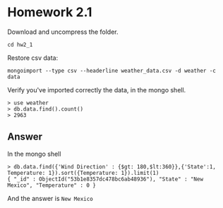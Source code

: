 # Homework 2.1

Download and uncompress the folder.

`cd hw2_1`

Restore csv data:

`mongoimport --type csv --headerline weather_data.csv -d weather -c data`


Verify you've imported correctly the data, in the mongo shell.
```
> use weather
> db.data.find().count()
> 2963
```

## Answer

In the mongo shell
```
> db.data.find({'Wind Direction' : {$gt: 180,$lt:360}},{'State':1, Temperature: 1}).sort({Temperature: 1}).limit(1)
{ "_id" : ObjectId("53b1e8357dc478bc6ab48936"), "State" : "New Mexico", "Temperature" : 0 }
```

And the answer is ```New Mexico```
